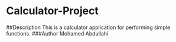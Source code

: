 # Calculator-Project
##Description
This is a calculator application for performing simple functions.
###Author
Mohamed Abdullahi
